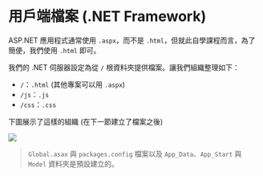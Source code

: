 # 用戶端檔案 (.NET Framework)

ASP.NET 應用程式通常使用 `.aspx`，而不是 `.html`，但就此自學課程而言，為了簡便，我們使用 `.html` 即可。

我們的 .NET 伺服器設定為從 `/` 根資料夾提供檔案。讓我們組織整理如下：

- `/`：`.html` (其他專案可以用 `.aspx`)
- `/js`：`.js`
- `/css`：`.css`

下圖展示了這樣的組織 (在下一節建立了檔案之後)

![](_media/net/project_all_files.png)

> `Global.asax` 與 `packages.config` 檔案以及 `App_Data`、`App_Start` 與 `Model` 資料夾是預設建立的。